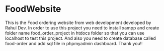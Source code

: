 # FoodWebsite
This is the Food ordering website from web development developed by Rahul Dev.
In order to use this project you need to install xampp and create folder name food_order_project in htdocs folder so that you can use localhost to test this project.
And also you need to create database called food-order and add sql file in phpmyadmin dashboard.
Thank you!!
